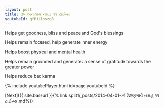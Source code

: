 ```yaml
---
layout: post
title: ૐ અનાલાય નમહ ૧૧ ટાઈમ્સ
youtubeId: qfHiLIoszq8
---
```

 
 
Helps get goodness, bliss and peace and God's blessings
 
Helps remain focused, help generate inner energy 
 
Helps boost physical and mental health 
 
Helps remain grounded and generates a sense of gratitude towards the greater power 
 
Helps reduce bad karma
 
 
 
 


{% include youtubePlayer.html id=page.youtubeId %}
 
[Next]({{ site.baseurl }}{% link  split1/_posts/2014-04-01-ૐ ઉશ્ણગાવે નમહ ૧૧ ટાઈમ્સ.md%})
 
